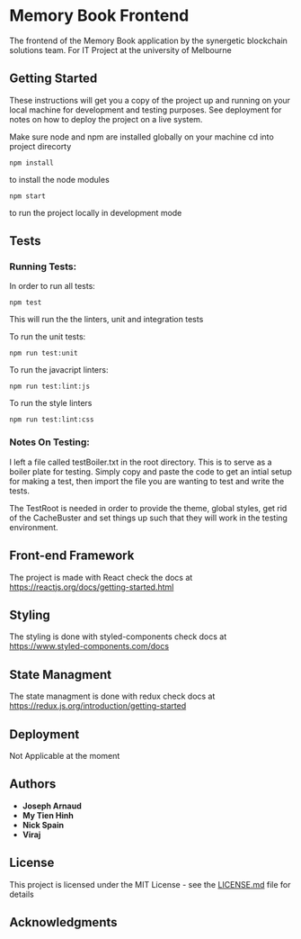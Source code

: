 # Memory Book Frontend

The frontend of the Memory Book application by the synergetic blockchain solutions
team. For IT Project at the university of Melbourne

## Getting Started

These instructions will get you a copy of the project up and running on your local machine for development and testing purposes. See deployment for notes on how to deploy the project on a live system.

Make sure node and npm are installed globally on your machine
cd into project direcorty

```
npm install
```

to install the node modules

```
npm start
```

to run the project locally in development mode

## Tests

### Running Tests:

In order to run all tests:

```
npm test
```

This will run the the linters, unit and integration tests

To run the unit tests:

```
npm run test:unit
```

To run the javacript linters:

```
npm run test:lint:js
```

To run the style linters 

```
npm run test:lint:css
```

### Notes On Testing: 

I left a file called testBoiler.txt in the root directory. This is to serve as a boiler plate for testing.
Simply copy and paste the code to get an intial setup for making a test, then import the file you are wanting 
to test and write the tests. 

The TestRoot is needed in order to provide the theme, global styles, get rid of the CacheBuster and set things 
up such that they will work in the testing environment. 

## Front-end Framework

The project is made with React check the docs at https://reactjs.org/docs/getting-started.html

## Styling 

The styling is done with styled-components check docs at https://www.styled-components.com/docs

## State Managment 

The state managment is done with redux check docs at https://redux.js.org/introduction/getting-started

## Deployment

Not Applicable at the moment 

## Authors

- **Joseph Arnaud**
- **My Tien Hinh**
- **Nick Spain**
- **Viraj**

## License

This project is licensed under the MIT License - see the [LICENSE.md](LICENSE.md) file for details

## Acknowledgments
